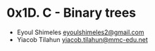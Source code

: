 # 0x1D. C - Binary trees

* Eyoul Shimeles <eyoulshimeles2@gmail.com>
* Yiacob Tilahun <yiacob.tilahun@mmc-edu.net>
